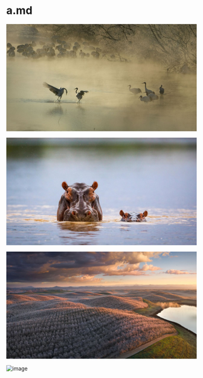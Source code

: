 # a.md

![](./image/used-1.png)

![](image/used-2.png)

![](./sub1/sub2/../../image/used-9.png)

![image](https://github.com/therainisme/vscode-clear-markdown-unused-images/assets/41776735/ff5de706-76e2-4f59-ab47-7b1fe2b2bc9a)